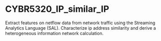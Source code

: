 # CYBR5320_IP_similar_IP

Extract features on netflow data from network traffic using the Streaming Analytics Language (SAL). 
Characterize ip address similarity and derive a heterogeneous information network calculation.
